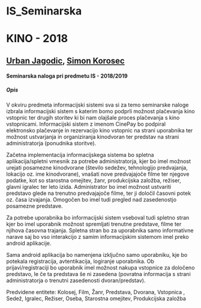# IS_Seminarska

# KINO - 2018
## [Urban Jagodic](https://github.com/urbanjagodic), [Simon Korosec](https://github.com/simonkorosec)

#### Seminarska naloga pri predmetu IS - 2018/2019

##### Opis

V okviru predmeta informacijski sistemi sva si za temo seminarske naloge izbrala informacijski sistem s katerim bomo podprli možnost plačevanja kino vstopnic ter drugih storitev ki bi nam olajšale proces plačevanja s kino vstopnicami. Informacijski sistem z imenom CinePay bo podpiral elektronsko plačevanje in rezervacijo kino vstopnic na strani uporabnika ter možnost ustvarjanja in organiziranja kinodvoran ter predstav na strani administratorja (ponudnika storitve). 

Začetna implementacija informacijskega sistema bo spletna aplikacija/spletni vmesnik za potrebe administratorja, kjer bo imel možnost urejati posamezne kinodvorane (število sedežev, tehnologijo predvajanja, lokacijo oz. ime kinodvorane), vnašati nove predvajajoče  filme ter njegove podatke, kot so starostna omejitev, žanr, produkcijska založba, režiser, glavni igralec ter leto izida. Administrator bo imel možnost ustvariti predstavo glede na trenutno predvajajoče filme, ter ji določil časovni potek oz. časa izvajanja. 
Omogočen bo imel tudi pregled nad zasedenostjo posamezne predstave.

Za potrebe uporabnika bo informacijski sistem vseboval tudi spletno stran kjer bo imel uporabnik možnost spremljati trenutne predstave, filme ter njihova časovna trajanja. Spletna stran bo za uporabnika samo informativne narave saj bo vso interakcijo z samim informacijskim sistemom imel preko android aplikacije. 

Sama android aplikacija bo namenjena izključno samo uporabniku, kje bo potekala registracija, avtentikacija, logiranje uporabnika. Ob prijavi/registraciji bo uporabnik imel možnost nakupa vstopnice za določeno predstavo, le če ta predstava še ni zasedena (povratna informacija s strani administratorja o trenutni zasedenosti dvoran/predstav). 

Predvidene entitete: Kolosej,  Film, Žanr, Predstava, Dvorana, Vstopnica , Sedež, Igralec, Režiser, Oseba, Starostna omejitev, Produkcijska založba

